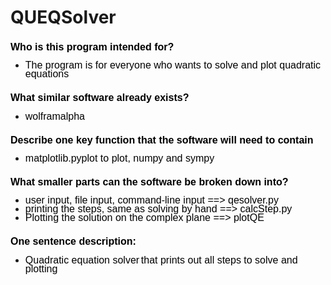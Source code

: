 # QUEQSolver
<h3 style="line-height: 100%; margin-bottom: 0cm;"><span style="color: #000000;"><span style="font-family: Helvetica, serif;"><span style="font-size: medium;">Who is this program intended for?</span></span></span></h3>
<ul>
<li style="line-height: 100%;"><span style="color: #000000;"><span style="font-family: Helvetica, serif;"><span style="font-size: medium;">The program is for everyone who wants to solve and plot quadratic equations</span></span></span></li>
</ul>
<h3 style="line-height: 100%; margin-bottom: 0cm;"><span style="color: #000000;"><span style="font-family: Helvetica, serif;"><span style="font-size: medium;">What similar software already exists?</span></span></span></h3>
<ul>
<li style="line-height: 100%;"><span style="color: #000000;"><span style="font-family: Helvetica, serif;"><span style="font-size: medium;">wolframalpha</span></span></span></li>
</ul>
<h3 style="line-height: 100%; margin-bottom: 0cm;"><span style="color: #000000;"><span style="font-family: Helvetica, serif;"><span style="font-size: medium;">Describe one key function that the software will need to contain</span></span></span></h3>
<ul>
<li style="line-height: 100%;"><span style="color: #000000;"><span style="font-family: Helvetica, serif;"><span style="font-size: medium;">matplotlib.pyplot to plot, numpy and sympy</span></span></span></li>
</ul>
<h3 style="line-height: 100%; margin-bottom: 0cm;"><span style="color: #000000;"><span style="font-family: Helvetica, serif;"><span style="font-size: medium;">What smaller parts can the software be broken down into?</span></span></span></h3>
<ul>
<li style="line-height: 100%;"><span style="color: #000000;"><span style="font-family: Helvetica, serif;"><span style="font-size: medium;">user input, file input, command-line input ==> qesolver.py</span></span></span></li>
<li style="line-height: 100%;"><span style="color: #000000;"><span style="font-family: Helvetica, serif;"><span style="font-size: medium;">printing the steps, same as solving by hand ==> calcStep.py</span></span></span></li>
<li style="line-height: 100%;"><span style="color: #000000;"><span style="font-family: Helvetica, serif;"><span style="font-size: medium;">Plotting the solution on the complex plane ==> plotQE</span></span></span></li>
</ul>
<h3 style="line-height: 100%; margin-bottom: 0cm;"><span style="color: #000000;"><span style="font-family: Helvetica, serif;"><span style="font-size: medium;">One sentence description:</span></span></span></h3>
<ul>
<li style="line-height: 100%;"><span style="color: #000000;"><span style="font-family: Helvetica, serif;"><span style="font-size: medium;">Quadratic equation solver that prints out all steps to solve and plotting</span></span></span></li>
</ul>
